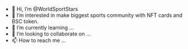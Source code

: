 - 👋 Hi, I’m @WorldSportStars
- 👀 I’m interested in make biggest sports community 
  with NFT cards and BSC token.
- 🌱 I’m currently learning ...
- 💞️ I’m looking to collaborate on ...
- 📫 How to reach me ...

<!---
WorldSportStars/WorldSportStars is a ✨ special ✨ repository because its `README.md` (this file) appears on your GitHub profile.
You can click the Preview link to take a look at your changes.
--->
